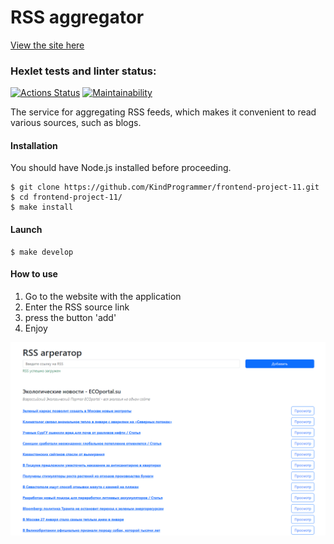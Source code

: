 # RSS aggregator

[View the site here](https://frontend-project-11-omega-dusky.vercel.app/)

### Hexlet tests and linter status:

[![Actions Status](https://github.com/KindProgrammer/frontend-project-11/actions/workflows/hexlet-check.yml/badge.svg)](https://github.com/KindProgrammer/frontend-project-11/actions)
[![Maintainability](https://api.codeclimate.com/v1/badges/92b79cec650452abf677/maintainability)](https://codeclimate.com/github/KindProgrammer/frontend-project-11/maintainability)

The service for aggregating RSS feeds, which makes it convenient to read various sources, such as blogs.

#### Installation

You should have Node.js installed before proceeding.

```
$ git clone https://github.com/KindProgrammer/frontend-project-11.git
$ cd frontend-project-11/
$ make install
```

#### Launch

```
$ make develop
```

#### How to use

1. Go to the website with the application
2. Enter the RSS source link
3. press the button 'add'
4. Enjoy

![rss aggregator](./rss.png)
